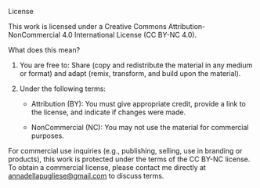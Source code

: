 License 

This work is licensed under a Creative Commons Attribution-NonCommercial 4.0 International License (CC BY-NC 4.0).

What does this mean?

1.	You are free to: Share (copy and redistribute the material in any medium or format) and adapt (remix, transform, and build upon the material).

2.	Under the following terms:

    *	Attribution (BY): You must give appropriate credit, provide a link to the license, and indicate if changes were made.
    
    *	NonCommercial (NC): You may not use the material for commercial purposes.
    
For commercial use inquiries (e.g., publishing, selling, use in branding or products), this work is protected under the terms of the CC BY-NC license. To obtain a commercial license, please contact me directly at annadellapugliese@gmail.com to discuss terms.
